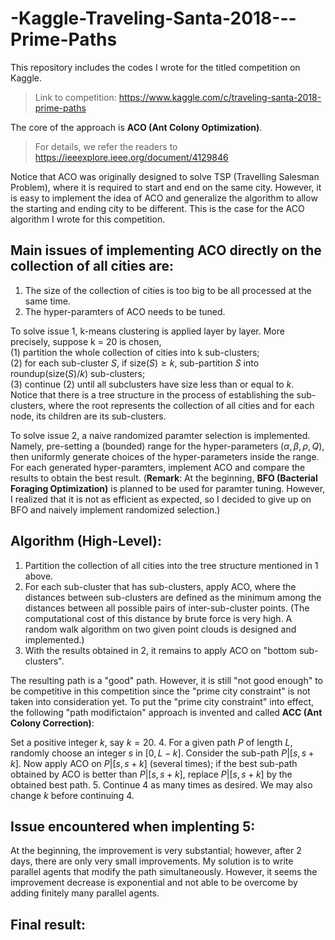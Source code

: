 # -Kaggle-Traveling-Santa-2018---Prime-Paths
This repository includes the codes I wrote for the titled competition on Kaggle. 
>Link to competition: https://www.kaggle.com/c/traveling-santa-2018-prime-paths <br>

The core of the approach is **ACO (Ant Colony Optimization)**. 
> For details, we refer the readers to https://ieeexplore.ieee.org/document/4129846 <br>

Notice that ACO was originally designed to solve TSP (Travelling Salesman Problem), where it is required to start and end on the same city. However, it is easy to implement the idea of ACO and generalize the algorithm to allow the starting and ending city to be different. This is the case for the ACO algorithm I wrote for this competition. 

## Main issues of implementing ACO directly on the collection of all cities are:
1. The size of the collection of cities is too big to be all processed at the same time. 
2. The hyper-paramters of ACO needs to be tuned.

To solve issue 1, k-means clustering is applied layer by layer. More precisely, suppose k = 20 is chosen, <br>
(1) partition the whole collection of cities into k sub-clusters; <br>
(2) for each sub-cluster $S$, if $\text{size}(S)\geq k$, sub-partition $S$ into $\text{roundup}(\text{size}(S)/k)$ sub-clusters; <br>
(3) continue (2) until all subclusters have size less than or equal to $k$.<br>
Notice that there is a tree structure in the process of establishing the sub-clusters, where the root represents the collection of all cities and for each node, its children are its sub-clusters. 

To solve issue 2, a naive randomized paramter selection is implemented. Namely, pre-setting a (bounded) range for the hyper-parameters $(\alpha, \beta, \rho, Q)$, then uniformly generate choices of the hyper-parameters inside the range. For each generated hyper-paramters, implement ACO and compare the results to obtain the best result. (**Remark**: At the beginning, **BFO (Bacterial Foraging Optimization)** is planned to be used for paramter tuning. However, I realized that it is not as efficient as expected, so I decided to give up on BFO and naively implement randomized selection.)

## Algorithm (High-Level):
1. Partition the collection of all cities into the tree structure mentioned in 1 above. 
2. For each sub-cluster that has sub-clusters, apply ACO, where the distances between sub-clusters are defined as the minimum among the distances between all possible pairs of inter-sub-cluster points. (The computational cost of this distance by brute force is very high. A random walk algorithm on two given point clouds is designed and implemented.)
3. With the results obtained in 2, it remains to apply ACO on "bottom sub-clusters". 

The resulting path is a "good" path. However, it is still "not good enough" to be competitive in this competition since the "prime city constraint" is not taken into consideration yet. To put the "prime city constraint" into effect, the following "path modifictaion" approach is invented and called **ACC (Ant Colony Correction)**:

Set a positive integer $k$, say $k = 20$.
4. For a given path $P$ of length $L$, randomly choose an integer $s$ in $[0,L-k]$. Consider the sub-path $P|{[s,s+k]}$. Now apply ACO on $P|{[s,s+k]}$ (several times); if the best sub-path obtained by ACO is better than $P|{[s,s+k]}$, replace $P|{[s,s+k]}$ by the obtained best path. 
5. Continue 4 as many times as desired. We may also change $k$ before continuing 4. 

## Issue encountered when implenting 5:
At the beginning, the improvement is very substantial; however, after 2 days, there are only very small improvements. My solution is to write parallel agents that modify the path simultaneously. However, it seems the improvement decrease is exponential and not able to be overcome by adding finitely many parallel agents.

## Final result:



